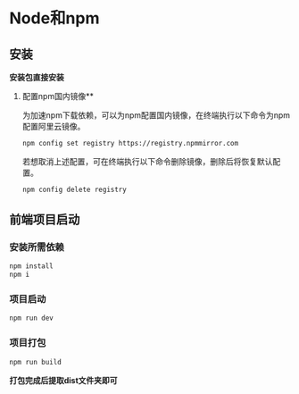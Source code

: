# Node和npm

## 安装 

**安装包直接安装**

1. 配置npm国内镜像**

   为加速npm下载依赖，可以为npm配置国内镜像，在终端执行以下命令为npm配置阿里云镜像。

   ```bash
   npm config set registry https://registry.npmmirror.com
   ```

   若想取消上述配置，可在终端执行以下命令删除镜像，删除后将恢复默认配置。

   ```bash
   npm config delete registry
   ```



## 前端项目启动

### 安装所需依赖

```bash
npm install
npm i 
```

### 项目启动

```bash
npm run dev
```

### 项目打包

```bash
npm run build
```

**打包完成后提取dist文件夹即可**